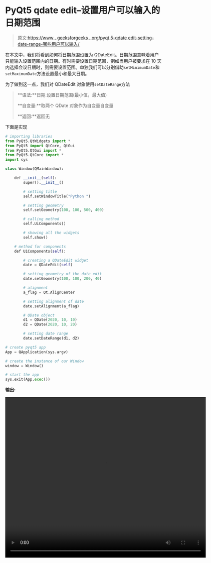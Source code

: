 # PyQt5 qdate edit–设置用户可以输入的日期范围

> 原文:[https://www . geeksforgeeks . org/pyqt 5-qdate edit-setting-date-range-哪些用户可以输入/](https://www.geeksforgeeks.org/pyqt5-qdateedit-setting-date-range-which-user-can-enter/)

在本文中，我们将看到如何将日期范围设置为 QDateEdit。日期范围意味着用户只能输入设置范围内的日期。有时需要设置日期范围，例如当用户被要求在 10 天内选择会议日期时，则需要设置范围。单独我们可以分别借助`setMinimumDate`和`setMaximumDate`方法设置最小和最大日期。

为了做到这一点，我们对 QDateEdit 对象使用`setDateRange`方法

> **语法:**日期.设置日期范围(最小值，最大值)
> 
> **自变量:**取两个 QDate 对象作为自变量自变量
> 
> **返回:**返回无

下面是实现

```py
# importing libraries
from PyQt5.QtWidgets import * 
from PyQt5 import QtCore, QtGui
from PyQt5.QtGui import * 
from PyQt5.QtCore import * 
import sys

class Window(QMainWindow):

    def __init__(self):
        super().__init__()

        # setting title
        self.setWindowTitle("Python ")

        # setting geometry
        self.setGeometry(100, 100, 500, 400)

        # calling method
        self.UiComponents()

        # showing all the widgets
        self.show()

    # method for components
    def UiComponents(self):

        # creating a QDateEdit widget
        date = QDateEdit(self)

        # setting geometry of the date edit
        date.setGeometry(100, 100, 200, 40)

        # alignment
        a_flag = Qt.AlignCenter

        # setting alignment of date
        date.setAlignment(a_flag)

        # QDate object
        d1 = QDate(2020, 10, 10)
        d2 = QDate(2020, 10, 20)

        # setting date range
        date.setDateRange(d1, d2)

# create pyqt5 app
App = QApplication(sys.argv)

# create the instance of our Window
window = Window()

# start the app
sys.exit(App.exec())
```

**输出:**

<video class="wp-video-shortcode" id="video-445968-1" width="640" height="512" preload="metadata" controls=""><source type="video/mp4" src="https://media.geeksforgeeks.org/wp-content/uploads/20200704023827/Python-2020-07-04-02-38-00.mp4?_=1">[https://media.geeksforgeeks.org/wp-content/uploads/20200704023827/Python-2020-07-04-02-38-00.mp4](https://media.geeksforgeeks.org/wp-content/uploads/20200704023827/Python-2020-07-04-02-38-00.mp4)</video>
